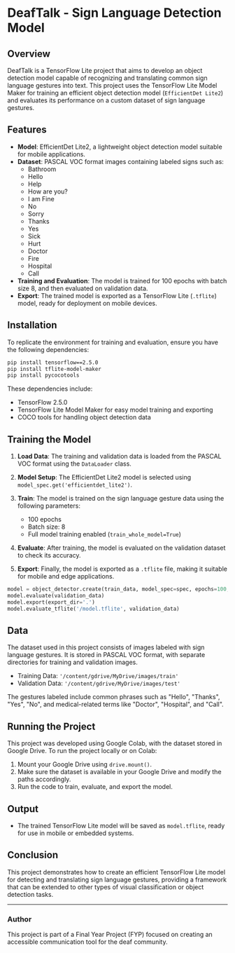 # DeafTalk - Sign Language Detection Model

## Overview

DeafTalk is a TensorFlow Lite project that aims to develop an object detection model capable of recognizing and translating common sign language gestures into text. This project uses the TensorFlow Lite Model Maker for training an efficient object detection model (`EfficientDet Lite2`) and evaluates its performance on a custom dataset of sign language gestures.

## Features
- **Model**: EfficientDet Lite2, a lightweight object detection model suitable for mobile applications.
- **Dataset**: PASCAL VOC format images containing labeled signs such as:
  - Bathroom
  - Hello
  - Help
  - How are you?
  - I am Fine
  - No
  - Sorry
  - Thanks
  - Yes
  - Sick
  - Hurt
  - Doctor
  - Fire
  - Hospital
  - Call
- **Training and Evaluation**: The model is trained for 100 epochs with batch size 8, and then evaluated on validation data.
- **Export**: The trained model is exported as a TensorFlow Lite (`.tflite`) model, ready for deployment on mobile devices.

## Installation

To replicate the environment for training and evaluation, ensure you have the following dependencies:

```bash
pip install tensorflow==2.5.0
pip install tflite-model-maker
pip install pycocotools
```

These dependencies include:
- TensorFlow 2.5.0
- TensorFlow Lite Model Maker for easy model training and exporting
- COCO tools for handling object detection data

## Training the Model

1. **Load Data**: The training and validation data is loaded from the PASCAL VOC format using the `DataLoader` class.
   
2. **Model Setup**: The EfficientDet Lite2 model is selected using `model_spec.get('efficientdet_lite2')`.
   
3. **Train**: The model is trained on the sign language gesture data using the following parameters:
   - 100 epochs
   - Batch size: 8
   - Full model training enabled (`train_whole_model=True`)

4. **Evaluate**: After training, the model is evaluated on the validation dataset to check its accuracy.

5. **Export**: Finally, the model is exported as a `.tflite` file, making it suitable for mobile and edge applications.

```python
model = object_detector.create(train_data, model_spec=spec, epochs=100, batch_size=8, train_whole_model=True, validation_data=validation_data)
model.evaluate(validation_data)
model.export(export_dir='.')
model.evaluate_tflite('/model.tflite', validation_data)
```

## Data

The dataset used in this project consists of images labeled with sign language gestures. It is stored in PASCAL VOC format, with separate directories for training and validation images.

- Training Data: `'/content/gdrive/MyDrive/images/train'`
- Validation Data: `'/content/gdrive/MyDrive/images/test'`

The gestures labeled include common phrases such as "Hello", "Thanks", "Yes", "No", and medical-related terms like "Doctor", "Hospital", and "Call".

## Running the Project

This project was developed using Google Colab, with the dataset stored in Google Drive. To run the project locally or on Colab:
1. Mount your Google Drive using `drive.mount()`.
2. Make sure the dataset is available in your Google Drive and modify the paths accordingly.
3. Run the code to train, evaluate, and export the model.

## Output

- The trained TensorFlow Lite model will be saved as `model.tflite`, ready for use in mobile or embedded systems.

## Conclusion

This project demonstrates how to create an efficient TensorFlow Lite model for detecting and translating sign language gestures, providing a framework that can be extended to other types of visual classification or object detection tasks.

---

### Author

This project is part of a Final Year Project (FYP) focused on creating an accessible communication tool for the deaf community.

